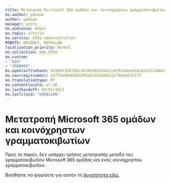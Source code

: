 ```yaml
---
title: Μετατροπή Microsoft 365 ομάδων και κοινόχρηστων γραμματοκιβωτίων
ms.author: pebaum
author: pebaum
manager: scotv
ms.audience: Admin
ms.topic: article
ms.service: o365-administration
ROBOTS: NOINDEX, NOFOLLOW
localization_priority: Normal
ms.collection: Adm_O365
ms.custom:
- "624"
- "3500003"
ms.openlocfilehash: dc50957b472817dc0d18782a812c8763e8ec630cba72724464a920596abaf950
ms.sourcegitcommit: b5f7da89a650d2915dc652449623c78be6247175
ms.translationtype: MT
ms.contentlocale: el-GR
ms.lasthandoff: 08/05/2021
ms.locfileid: "54081106"
---
```

# <a name="conversion-of-microsoft-365-group-and-shared-mailboxes"></a>Μετατροπή Microsoft 365 ομάδων και κοινόχρηστων γραμματοκιβωτίων

Προς το παρόν, δεν υπάρχει τρόπος μετατροπής μεταξύ του γραμματοκιβωτίου Microsoft 365 ομάδας και ενός κοινόχρηστου γραμματοκιβωτίου.

Βοηθήστε να ψηφίσετε για αυτήν τη [δυνατότητα εδώ.](https://aka.ms/M365GroupToShared)
